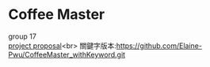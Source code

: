 # Coffee Master
group 17<br>
[project proposal]([https://docs.google.com/document/d/1Mo54w-9lO0IDJ0kDCCDQ8dzizOmQ1NsGlb9IUHwlHHQ/edit?usp=sharing](https://docs.google.com/document/d/1Mo54w-9lO0IDJ0kDCCDQ8dzizOmQ1NsGlb9IUHwlHHQ/edit?usp=sharing)https://docs.google.com/document/d/1Mo54w-9lO0IDJ0kDCCDQ8dzizOmQ1NsGlb9IUHwlHHQ/edit?usp=sharing)<br>
關鍵字版本:https://github.com/Elaine-Pwu/CoffeeMaster_withKeyword.git
